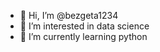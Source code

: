 - 👋 Hi, I’m @bezgeta1234
- 👀 I’m interested in data science
- 🌱 I’m currently learning python


<!---
bezgeta1234/bezgeta1234 is a ✨ special ✨ repository because its `README.md` (this file) appears on your GitHub profile.
You can click the Preview link to take a look at your changes.
--->
